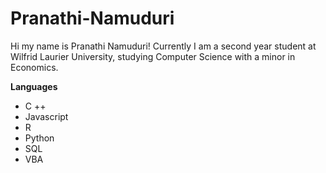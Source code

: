 # Pranathi-Namuduri

Hi my name is Pranathi Namuduri!
Currently I am a second year student at Wilfrid Laurier University, studying Computer Science with a minor in Economics. 

**Languages**
- C ++
- Javascript
- R
- Python
- SQL
- VBA
